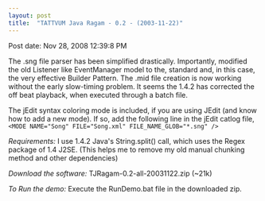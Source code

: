 ```yaml
---
layout: post
title:  "TATTVUM Java Ragam - 0.2 - (2003-11-22)"
---
```


Post date: Nov 28, 2008 12:39:8 PM

The .sng file parser has been simplified drastically. Importantly, modified the old Listener like EventManager model to the, standard and, in this case, the very effective Builder Pattern. The .mid file creation is now working without the early slow-timing problem. It seems the 1.4.2 has corrected the off beat playback, when executed through a batch file.

The jEdit syntax coloring mode is included, if you are using JEdit (and know how to add a new mode). If so, add the following line in the jEdit catlog file, `<MODE NAME="Song" FILE="Song.xml" FILE_NAME_GLOB="*.sng" />`

*Requirements:* I use 1.4.2 Java's String.split() call, which uses the Regex package of 1.4 J2SE. (This helps me to remove my old manual chunking method and other dependencies)

*Download the software:* TJRagam-0.2-all-20031122.zip (~21k)

*To Run the demo:* Execute the RunDemo.bat file in the downloaded zip.

